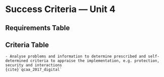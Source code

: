 # Success Criteria &mdash; Unit 4

## Requirements Table


## Criteria Table


```{admonition} Unit 4 subject matter covered:
- Analyse problems and information to determine prescribed and self-determined criteria to appraise the implementation, e.g. protection, security and interactions
{cite}`qcaa_2017_digital`
```